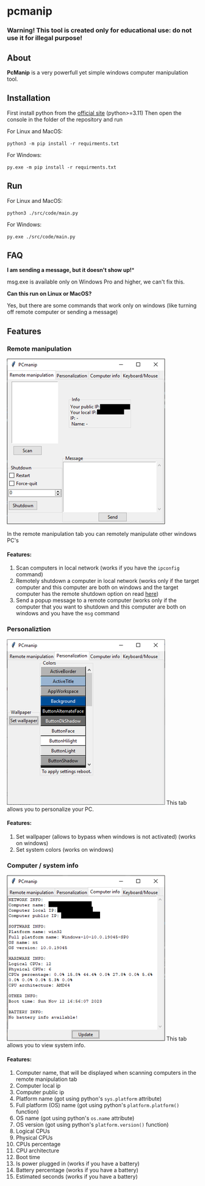 
# pcmanip
### Warning! This tool is created only for educational use: do not use it for illegal purpose!
## About
**PcManip** is a very powerfull yet simple windows computer manipulation tool.
## Installation

First install python from the [official site](python.org) (python>=3.11)
Then open the console in the folder of the repository and run

For Linux and MacOS:

`python3 -m pip install -r requirments.txt`

For Windows:

`py.exe -m pip install -r requirments.txt`

## Run
For Linux and MacOS:

`python3 ./src/code/main.py`

For Windows:

`py.exe ./src/code/main.py`

## FAQ
**I am sending a message, but it doesn't show up!***

msg.exe is available only on Windows Pro and higher, we can't fix this.


**Can this run on Linux or MacOS?**

Yes, but there are some commands that work only on windows (like turning off remote computer or sending a message)

## Features
### Remote manipulation
![remote manipulation window](https://raw.githubusercontent.com/grinheckerdev/pcmanip/main/images/windows_remote_manipulation_showcase.png)

In the remote manipulation tab you can remotely manipulate other windows PC's
#### Features:
 1. Scan computers in local network (works if you have the `ipconfig` command)
 2. Remotely shutdown a computer in local network (works only if the target computer and this computer are both on windows and the target computer has the remote shutdown option on read [here](https://www.windows-active-directory.com/how-to-shut-down-and-restart-a-remote-computer.html))
 3. Send a popup message to a remote computer (works only if the computer that you want to shutdown and this computer are both on windows and you have the `msg` command

### Personaliztion
![personaliztion window](https://raw.githubusercontent.com/grinheckerdev/pcmanip/main/images/windows_personalization_showcase.png)
This tab allows you to personalize your PC.
#### Features:

 1. Set wallpaper (allows to bypass when windows is not activated) (works on windows)
 2. Set system colors (works on windows)

### Computer / system info
![enter image description here](https://raw.githubusercontent.com/grinheckerdev/pcmanip/main/images/windows_computer_info_showcase.png)
This tab allows you to view system info.
#### Features:

 1. Computer name, that will be displayed when scanning computers in the remote manipulation tab
 2. Computer local ip
 3. Computer public ip
 4. Platform name (got using python's `sys.platform` attribute)
 5. Full platform (OS) name (got using python's `platform.platform()` function)
 6. OS name (got using python's `os.name` attribute)
 7. OS version (got using python's `platform.version()` function)
 8. Logical CPUs
 9. Physical CPUs
 10. CPUs percentage
 11. CPU architecture
 12. Boot time
 13. Is power plugged in (works if you have a battery)
 14. Battery percentage (works if you have a battery)
 15. Estimated seconds (works if you have a battery)
